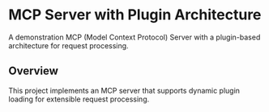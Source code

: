 # MCP Server with Plugin Architecture

A demonstration MCP (Model Context Protocol) Server with a plugin-based architecture for request processing.

## Overview

This project implements an MCP server that supports dynamic plugin loading for extensible request processing.
